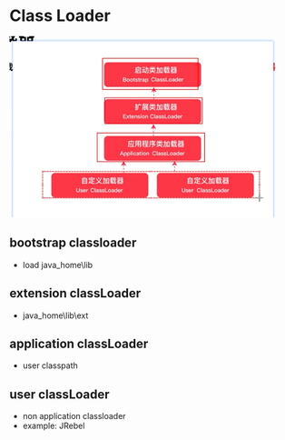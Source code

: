 # Class Loader
![img.png](img.png)
## bootstrap classloader
- load java_home\lib
## extension classLoader
- java_home\lib\ext
## application classLoader
- user classpath
## user classLoader
- non application classloader
- example: JRebel


